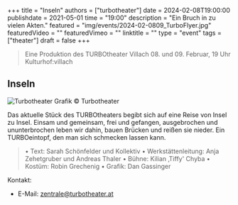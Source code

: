 +++
title = "Inseln"
authors = ["turbotheater"]
date = 2024-02-08T19:00:00
publishdate = 2021-05-01
time = "19:00"
description = "Ein Bruch in zu vielen Akten."
featured = "img/events/2024-02-0809_TurboFlyer.jpg"
featuredVideo = ""
featuredVimeo = ""
linktitle = ""
type = "event"
tags = ["theater"]
draft = false
+++

> Eine Produktion des TURBOtheater Villach
> 08. und 09. Februar, 19 Uhr
> Kulturhof:villach


## Inseln

![Turbotheater](/img/events/2024-02-0809_TurboText.jpg)
Grafik © Turbotheater

Das aktuelle Stück des TURBOtheaters begibt sich auf eine Reise von Insel zu Insel. Einsam und gemeinsam, frei und gefangen, ausgebrochen und ununterbrochen leben wir dahin, bauen Brücken und reißen sie nieder. Ein TURBOeintopf, den man sich schmecken lassen kann.

>• Text: Sarah Schönfelder und Kollektiv
>• Werkstättenleitung: Anja Zehetgruber und Andreas Thaler
>• Bühne: Kilian ‚Tiffy' Chyba
>• Kostüm: Robin Grechenig
>• Grafik: Dan Gassinger


Kontakt:
- E-Mail: zentrale@turbotheater.at

